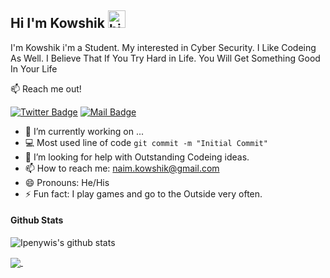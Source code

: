 ## Hi I'm Kowshik <img src="https://user-images.githubusercontent.com/1303154/88677602-1635ba80-d120-11ea-84d8-d263ba5fc3c0.gif" width="28px" alt="hi">

I'm Kowshik i'm a Student. My interested in Cyber Security. I Like Codeing As Well. I Believe That If You Try Hard in Life. You Will Get Something Good In Your Life

:mailbox: Reach me out!

[![Twitter Badge](https://img.shields.io/badge/-@K0WSHIK-1ca0f1?style=flat&labelColor=1ca0f1&logo=twitter&logoColor=white&link=https://twitter.com/K0WSHIK)](https://twitter.com/K0WSHIK)  [![Mail Badge](https://img.shields.io/badge/-KOWSHIK-c0392b?style=flat&labelColor=c0392b&logo=gmail&logoColor=white)](mailto:naim.kowshik@gmail.com)

- 🔭 I’m currently working on ...
- :computer: Most used line of code `git commit -m "Initial Commit"`
- 🤔 I’m looking for help with Outstanding Codeing ideas.
- 📫 How to reach me: naim.kowshik@gmail.com
- 😄 Pronouns: He/His
- ⚡ Fun fact: I play games and go to the Outside very often.

#### Github Stats

![Ipenywis's github stats](https://github-readme-stats.vercel.app/api?username=naimkowshik&count_private=true&theme=tokyonight&hide=contribs,prs)


<a href="https://github.com/iampawan">
  <img align="center" src="https://github-readme-stats.vercel.app/api/top-langs/?username=naimkowshik&theme=light&hide_langs_below=1" />

<img align="https://github-readme-stats.vercel.app/api?username=naimkowshik&&show_icons=true&title_color=ffffff&icon_color=bb2acf&text=daf7b&bg_color=191919">

